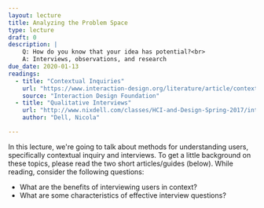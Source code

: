```yaml
---
layout: lecture
title: Analyzing the Problem Space
type: lecture
draft: 0
description: |
    Q: How do you know that your idea has potential?<br>
    A: Interviews, observations, and research
due_date: 2020-01-13
readings:
  - title: "Contextual Inquiries"
    url: "https://www.interaction-design.org/literature/article/contextual-interviews-and-how-to-handle-them"
    source: "Interaction Design Foundation"
  - title: "Qualitative Interviews"
    url: "http://www.nixdell.com/classes/HCI-and-Design-Spring-2017/interview-strategies.pdf"
    author: "Dell, Nicola"

---
```

In this lecture, we're going to talk about methods for understanding users, specifically contextual inquiry and interviews.  To get a little background on these topics, please read the  two short articles/guides (below). While reading, consider the following questions:

* What are the benefits of interviewing users in context?
* What are some characteristics of effective interview questions?